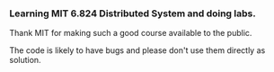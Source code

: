 ### Learning MIT 6.824 Distributed System and doing labs.

Thank MIT for making such a good course available to the public.

The code is likely to have bugs and please don't use them directly as solution.
